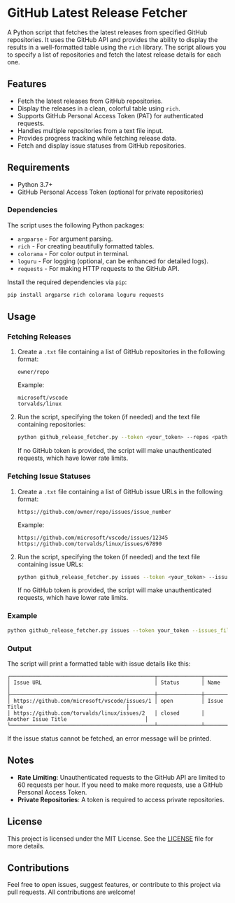 # GitHub Latest Release Fetcher

A Python script that fetches the latest releases from specified GitHub repositories. It uses the GitHub API and provides the ability to display the results in a well-formatted table using the `rich` library. The script allows you to specify a list of repositories and fetch the latest release details for each one.

## Features

- Fetch the latest releases from GitHub repositories.
- Display the releases in a clean, colorful table using `rich`.
- Supports GitHub Personal Access Token (PAT) for authenticated requests.
- Handles multiple repositories from a text file input.
- Provides progress tracking while fetching release data.
- Fetch and display issue statuses from GitHub repositories.

## Requirements

- Python 3.7+
- GitHub Personal Access Token (optional for private repositories)

### Dependencies

The script uses the following Python packages:

- `argparse` - For argument parsing.
- `rich` - For creating beautifully formatted tables.
- `colorama` - For color output in terminal.
- `loguru` - For logging (optional, can be enhanced for detailed logs).
- `requests` - For making HTTP requests to the GitHub API.

Install the required dependencies via `pip`:

```bash
pip install argparse rich colorama loguru requests
```

## Usage

### Fetching Releases

1. Create a `.txt` file containing a list of GitHub repositories in the following format:

    ```
    owner/repo
    ```

    Example:

    ```
    microsoft/vscode
    torvalds/linux
    ```

2. Run the script, specifying the token (if needed) and the text file containing repositories:

    ```bash
    python github_release_fetcher.py --token <your_token> --repos <path_to_repos_file>
    ```

   If no GitHub token is provided, the script will make unauthenticated requests, which have lower rate limits.

### Fetching Issue Statuses

1. Create a `.txt` file containing a list of GitHub issue URLs in the following format:

    ```
    https://github.com/owner/repo/issues/issue_number
    ```

    Example:

    ```
    https://github.com/microsoft/vscode/issues/12345
    https://github.com/torvalds/linux/issues/67890
    ```

2. Run the script, specifying the token (if needed) and the text file containing issue URLs:

    ```bash
    python github_release_fetcher.py issues --token <your_token> --issues_file <path_to_issues_file>
    ```

   If no GitHub token is provided, the script will make unauthenticated requests, which have lower rate limits.

### Example

```bash
python github_release_fetcher.py issues --token your_token --issues_file issues.txt
```

### Output

The script will print a formatted table with issue details like this:

```
┌──────────────────────────────────────────────┬──────────────┬─────────────────────────────────────────────┐
│ Issue URL                                    │ Status       │ Name                                        │
├──────────────────────────────────────────────┼──────────────┼─────────────────────────────────────────────┤
│ https://github.com/microsoft/vscode/issues/1 │ open         │ Issue Title                                 │
│ https://github.com/torvalds/linux/issues/2   │ closed       │ Another Issue Title                         │
└──────────────────────────────────────────────┴──────────────┴─────────────────────────────────────────────┘
```

If the issue status cannot be fetched, an error message will be printed.

## Notes

- **Rate Limiting**: Unauthenticated requests to the GitHub API are limited to 60 requests per hour. If you need to make more requests, use a GitHub Personal Access Token.
- **Private Repositories**: A token is required to access private repositories.

## License

This project is licensed under the MIT License. See the [LICENSE](LICENSE) file for more details.

## Contributions

Feel free to open issues, suggest features, or contribute to this project via pull requests. All contributions are welcome!
